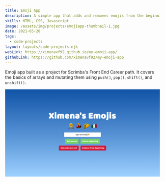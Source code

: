 ```yaml
---
title: Emoji App
description: A simple app that adds and removes emojis from the beginning and end of a line on the site using basic array concepts and methods. 
skills: HTML, CSS, Javascript
image: /assets/img/projects/emojiapp-thumbnail-1.jpg
date: 2021-05-20
tags:
  - code-projects
layout: layouts/code-projects.njk
webLink: https://ximenavf92.github.io/my-emoji-app/
githubLink: https://github.com/ximenavf92/my-emoji-app 
---
```


Emoji app built as a project for Scrimba's Front End Career path. It covers the basics of arrays and mutating them using `push()`, `pop()`, `shift()`, and `unshift()`.

[![Ximena's Emoji App screenshot showing a series of emojis. Below an input bar with buttons to add and remove enojis.](/assets/img/projects/emoji-app-ss.jpg)](https://ximenavf92.github.io/my-emoji-app/)